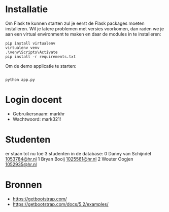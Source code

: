 
# Installatie
Om Flask te kunnen starten zul je eerst de Flask packages moeten installeren. Wil je latere problemen met versies voorkomen, dan raden we je aan een virtual environment te maken en daar de modules in te installeren:  
```
pip install virtualenv
virtualenv venv
.\venv\Scripts\Activate
pip install -r requirements.txt
```

Om de demo applicatie te starten: 
``` 

python app.py
```
# Login docent
- Gebruikersnaam: markhr
- Wachtwoord: mark321!

# Studenten 
er staan tot nu toe 3 studenten in de database:
0   Danny	van Schijndel	1053784@hr.nl
1	Bryan	Booij	1025561@hr.nl
2	Wouter	Oogjen	1052935@hr.nl


# Bronnen
- https://getbootstrap.com/
- https://getbootstrap.com/docs/5.2/examples/



